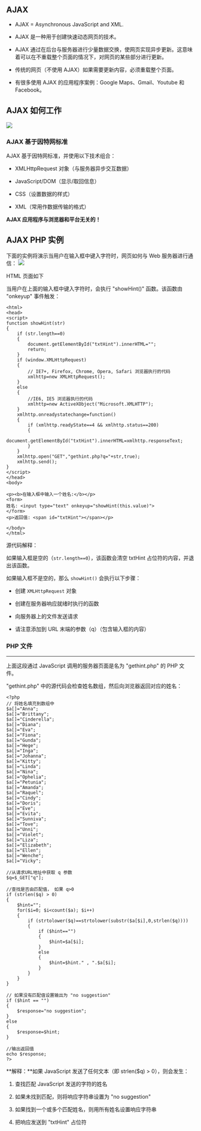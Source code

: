 
## AJAX ##
- AJAX = Asynchronous JavaScript and XML.

- AJAX 是一种用于创建快速动态网页的技术。

- AJAX 通过在后台与服务器进行少量数据交换，使网页实现异步更新。这意味着可以在不重载整个页面的情况下，对网页的某些部分进行更新。

- 传统的网页（不使用 AJAX）如果需要更新内容，必须重载整个页面。

- 有很多使用 AJAX 的应用程序案例：Google Maps、Gmail、Youtube 和 Facebook。
## AJAX 如何工作 ##

![](http://i2.bvimg.com/602998/91f58efadac33f92.gif)

### AJAX 基于因特网标准 ###
AJAX 基于因特网标准，并使用以下技术组合：

- XMLHttpRequest 对象（与服务器异步交互数据）

- JavaScript/DOM（显示/取回信息）

- CSS（设置数据的样式）

- XML（常用作数据传输的格式）

**AJAX 应用程序与浏览器和平台无关的！**

## AJAX PHP 实例 ##

下面的实例将演示当用户在输入框中键入字符时，网页如何与 Web 服务器进行通信：
![](http://i2.bvimg.com/602998/17eee7a6eb159d64.png)

HTML 页面如下

当用户在上面的输入框中键入字符时，会执行 "showHint()" 函数。该函数由 "onkeyup" 事件触发：

	<html>
	<head>
	<script>
	function showHint(str)
	{
	    if (str.length==0)
	    { 
	        document.getElementById("txtHint").innerHTML="";
	        return;
	    }
	    if (window.XMLHttpRequest)
	    {
	        // IE7+, Firefox, Chrome, Opera, Safari 浏览器执行的代码
	        xmlhttp=new XMLHttpRequest();
	    }
	    else
	    {    
	        //IE6, IE5 浏览器执行的代码
	        xmlhttp=new ActiveXObject("Microsoft.XMLHTTP");
	    }
	    xmlhttp.onreadystatechange=function()
	    {
	        if (xmlhttp.readyState==4 && xmlhttp.status==200)
	        {
	            document.getElementById("txtHint").innerHTML=xmlhttp.responseText;
	        }
	    }
	    xmlhttp.open("GET","gethint.php?q="+str,true);
	    xmlhttp.send();
	}
	</script>
	</head>
	<body>
	
	<p><b>在输入框中输入一个姓名:</b></p>
	<form> 
	姓名: <input type="text" onkeyup="showHint(this.value)">
	</form>
	<p>返回值: <span id="txtHint"></span></p>
	
	</body>
	</html>

源代码解释：

如果输入框是空的（`str.length==0`），该函数会清空 txtHint 占位符的内容，并退出该函数。

如果输入框不是空的，那么 `showHint()` 会执行以下步骤：

- 创建 `XMLHttpRequest` 对象

- 创建在服务器响应就绪时执行的函数

- 向服务器上的文件发送请求

- 请注意添加到 URL 末端的参数（q）（包含输入框的内容）


### PHP 文件 ###
----
上面这段通过 JavaScript 调用的服务器页面是名为 "gethint.php" 的 PHP 文件。

"gethint.php" 中的源代码会检查姓名数组，然后向浏览器返回对应的姓名：

	<?php
	// 将姓名填充到数组中
	$a[]="Anna";
	$a[]="Brittany";
	$a[]="Cinderella";
	$a[]="Diana";
	$a[]="Eva";
	$a[]="Fiona";
	$a[]="Gunda";
	$a[]="Hege";
	$a[]="Inga";
	$a[]="Johanna";
	$a[]="Kitty";
	$a[]="Linda";
	$a[]="Nina";
	$a[]="Ophelia";
	$a[]="Petunia";
	$a[]="Amanda";
	$a[]="Raquel";
	$a[]="Cindy";
	$a[]="Doris";
	$a[]="Eve";
	$a[]="Evita";
	$a[]="Sunniva";
	$a[]="Tove";
	$a[]="Unni";
	$a[]="Violet";
	$a[]="Liza";
	$a[]="Elizabeth";
	$a[]="Ellen";
	$a[]="Wenche";
	$a[]="Vicky";
	
	//从请求URL地址中获取 q 参数
	$q=$_GET["q"];
	
	//查找是否由匹配值， 如果 q>0
	if (strlen($q) > 0)
	{
	    $hint="";
	    for($i=0; $i<count($a); $i++)
	    {
	        if (strtolower($q)==strtolower(substr($a[$i],0,strlen($q))))
	        {
	            if ($hint=="")
	            {
	                $hint=$a[$i];
	            }
	            else
	            {
	                $hint=$hint." , ".$a[$i];
	            }
	        }
	    }
	}
	
	// 如果没有匹配值设置输出为 "no suggestion" 
	if ($hint == "")
	{
	    $response="no suggestion";
	}
	else
	{
	    $response=$hint;
	}
	
	//输出返回值
	echo $response;
	?>
**解释：**如果 JavaScript 发送了任何文本（即 strlen($q) > 0），则会发生：

1. 查找匹配 JavaScript 发送的字符的姓名

1. 如果未找到匹配，则将响应字符串设置为 "no suggestion"

1. 如果找到一个或多个匹配姓名，则用所有姓名设置响应字符串

1. 把响应发送到 "txtHint" 占位符